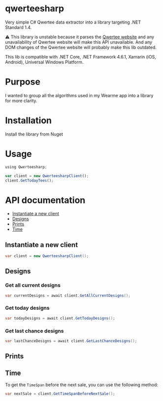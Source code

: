 # qwerteesharp
Very simple C# Qwertee data extractor into a library targeting .NET Standard 1.4.

:warning: This library is unstable because it parses the [Qwertee website](https://www.qwertee.com/) and any unavailability of Qwertee website will make this API unavailable. And any DOM changes of the Qwertee website will probably make this lib outdated.

This lib is compatible with .NET Core, .NET Framework 4.6.1, Xamarin (iOS, Android), Universal Windows Platform.

# Purpose
I wanted to group all the algorithms used in my Wearme app into a library for more clarity.

# Installation
Install the library from Nuget

# Usage

```JavaScript
using Qwerteesharp;

var client = new QwerteesharpClient();
client.GetTodayTees();
```

# API documentation

* [Instantiate a new client](https://github.com/rootasjey/qwerteesharp#instantiate-a-new-client)
* [Designs](https://github.com/rootasjey/qwerteesharp#designs)
* [Prints](https://github.com/rootasjey/qwerteesharp#prints)
* [Time](https://github.com/rootasjey/qwerteesharp#time)

## Instantiate a new client

```csharp
var client = new QwerteesharpClient();
```

## Designs

### Get all current designs

```csharp
var currentDesigns = await client.GetAllCurrentDesigns();
```

### Get today designs

```csharp
var todayDesigns = await client.GetTodayDesigns();
```

### Get last chance designs

```csharp
var lastChanceDesigns = await client.GetLastChanceDesigns();
```

## Prints

## Time

To get the `TimeSpan` before the next sale, you can use the following method:

```csharp
var nextSale = client.GetTimeSpanBeforeNextSale();
```